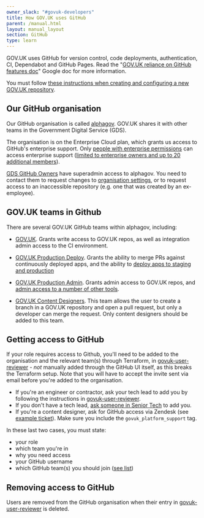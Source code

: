 ```yaml
---
owner_slack: "#govuk-developers"
title: How GOV.UK uses GitHub
parent: /manual.html
layout: manual_layout
section: GitHub
type: learn
---
```


GOV.UK uses GitHub for version control, code deployments, authentication, CI, Dependabot and GitHub Pages. Read the "[GOV.UK reliance on GitHub features doc](https://docs.google.com/document/d/1KsYWCHSQZEwqB2NF1A7Z9rmP1s1azcZhEamaPsXAoxk/edit)" Google doc for more information.

You must follow [these instructions when creating and configuring a new GOV.UK repository](/manual/github-new-repo).

## Our GitHub organisation

Our GitHub organisation is called [alphagov](https://github.com/alphagov). GOV.UK shares it with other teams in the Government Digital Service (GDS).

The organisation is on the Enterprise Cloud plan, which grants us access to GitHub's enterprise support. Only [people with enterprise permissions](https://github.com/orgs/alphagov/people/enterprise_owners) can access enterprise support ([limited to enterprise owners and up to 20 additional members](https://docs.github.com/en/enterprise-cloud@latest/admin/managing-accounts-and-repositories/managing-users-in-your-enterprise/managing-support-entitlements-for-your-enterprise)).

[GDS GitHub Owners](https://groups.google.com/a/digital.cabinet-office.gov.uk/g/gds-github-owners) have superadmin access to alphagov. You need to contact them to request changes to [organisation settings](https://docs.github.com/en/organizations/managing-organization-settings), or to request access to an inaccessible repository (e.g. one that was created by an ex-employee).

## GOV.UK teams in Github

There are several GOV.UK GitHub teams within alphagov, including:

- [GOV.UK][team-govuk].
  Grants write access to GOV.UK repos, as well as integration admin access to the CI environment.

- [GOV.UK Production Deploy][team-govuk-production-deploy].
  Grants the ability to merge PRs against continuously deployed apps, and the ability to [deploy apps to staging and production](/manual/rules-for-getting-production-access.html#production-deploy-access)

- [GOV.UK Production Admin][team-govuk-production-admin].
  Grants admin access to GOV.UK repos, and [admin access to a number of other tools](/manual/rules-for-getting-production-access.html#production-admin-access).

- [GOV.UK Content Designers][team-govuk-content-designers].
  This team allows the user to create a branch in a GOV.UK repository and open a pull request, but only a developer can merge the request.
  Only content designers should be added to this team.

## Getting access to GitHub

If your role requires access to Github, you'll need to be added to the organisation and the relevant team(s) through Terraform, in [govuk-user-reviewer][govuk-user-reviewer] - _not_ manually added through the GitHub UI itself, as this breaks the Terraform setup. Note that you will have to accept the invite sent via email before you're added to the organisation.

- If you're an engineer or contractor, ask your tech lead to add you by following the instructions in [govuk-user-reviewer][govuk-user-reviewer].
- If you don't have a tech lead, [ask someone in Senior Tech](/manual/ask-for-help.html#contact-senior-tech) to add you.
- If you're a content designer, ask for GitHub access via Zendesk (see [example ticket](https://govuk.zendesk.com/agent/tickets/5812930)). Make sure you include the `govuk_platform_support` tag.

In these last two cases, you must state:

- your role
- which team you're in
- why you need access
- your GitHub username
- which GitHub team(s) you should join ([see list](#gov-uk-teams-in-github))

## Removing access to GitHub

Users are removed from the GitHub organisation when their entry in [govuk-user-reviewer][govuk-user-reviewer] is deleted.

[govuk-user-reviewer]: https://github.com/alphagov/govuk-user-reviewer
[team-govuk]: https://github.com/orgs/alphagov/teams/gov-uk
[team-govuk-ci-bots]: https://github.com/orgs/alphagov/teams/gov-uk-ci-bots
[team-govuk-content-designers]: https://github.com/orgs/alphagov/teams/gov-uk-content-designers
[team-govuk-production-admin]: https://github.com/orgs/alphagov/teams/gov-uk-production-admin
[team-govuk-production-deploy]: https://github.com/orgs/alphagov/teams/gov-uk-production-deploy
